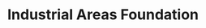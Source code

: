 ---
facebook: https://facebook.com/115917837205232
keywords:
- IAF
logohandle: industrialareasfoundation
sort: industrialareasfoundation
title: Industrial Areas Foundation
twitter: https://x.com/IndAreasFdn
website: https://www.industrialareasfoundation.org/
---